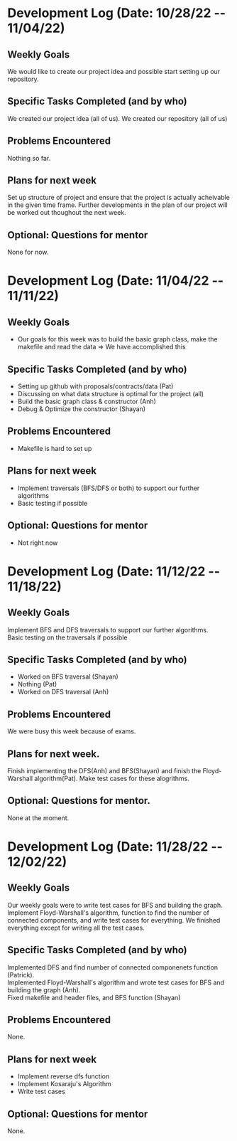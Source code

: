 # Development Log (Date: 10/28/22 -- 11/04/22)

## Weekly Goals
We would like to create our project idea and possible start setting up our repository.

## Specific Tasks Completed (and by who)
We created our project idea (all of us).
We created our repository (all of us)

## Problems Encountered 
Nothing so far.

## Plans for next week
Set up structure of project and ensure that the project is actually acheivable in the given time frame.
Further developments in the plan of our project will be worked out thoughout the next week.

## Optional: Questions for mentor
None for now.


# Development Log (Date: 11/04/22 -- 11/11/22)

## Weekly Goals
- Our goals for this week was to build the basic graph class, make the makefile and read the data
=> We have accomplished this 

## Specific Tasks Completed (and by who)
- Setting up github with proposals/contracts/data (Pat)
- Discussing on what data structure is optimal for the project (all)
- Build the basic graph class & constructor (Anh)
- Debug & Optimize the constructor (Shayan)

## Problems Encountered 
- Makefile is hard to set up

## Plans for next week
- Implement traversals (BFS/DFS or both) to support our further algorithms
- Basic testing if possible

## Optional: Questions for mentor
- Not right now


# Development Log (Date: 11/12/22 -- 11/18/22)

## Weekly Goals
Implement BFS and DFS traversals to support our further algorithms.  
Basic testing on the traversals if possible

## Specific Tasks Completed (and by who)
- Worked on BFS traversal (Shayan)
- Nothing (Pat)
- Worked on DFS traversal (Anh)

## Problems Encountered  
We were busy this week because of exams.   

## Plans for next week.   
Finish implementing the DFS(Anh) and BFS(Shayan) and finish the Floyd-Warshall algorithm(Pat). Make test cases for these alogrithms.

## Optional: Questions for mentor.  
None at the moment.


# Development Log (Date: 11/28/22 -- 12/02/22)

## Weekly Goals
Our weekly goals were to write test cases for BFS and building the graph. Implement Floyd-Warshall's algorithm, function to find the number of connected components, and write test cases for everything. We finished everything except for writing all the test cases. 

## Specific Tasks Completed (and by who)
Implemented DFS and find number of connected componenets function (Patrick).   
Implemented Floyd-Warshall's algorithm and wrote test cases for BFS and building the graph (Anh).   
Fixed makefile and header files, and BFS function (Shayan)

## Problems Encountered 
None.

## Plans for next week
- Implement reverse dfs function
- Implement Kosaraju's Algorithm
- Write test cases

## Optional: Questions for mentor
None.
